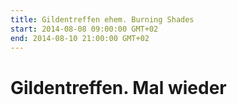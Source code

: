 ```yaml
---
title: Gildentreffen ehem. Burning Shades
start: 2014-08-08 09:00:00 GMT+02
end: 2014-08-10 21:00:00 GMT+02
---
```


# Gildentreffen. Mal wieder
